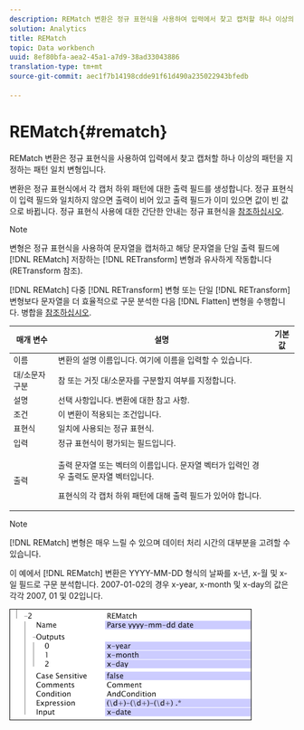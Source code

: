 ```yaml
---
description: REMatch 변환은 정규 표현식을 사용하여 입력에서 찾고 캡처할 하나 이상의 패턴을 지정하는 패턴 일치 변형입니다.
solution: Analytics
title: REMatch
topic: Data workbench
uuid: 8ef80bfa-aea2-45a1-a7d9-38ad33043886
translation-type: tm+mt
source-git-commit: aec1f7b14198cdde91f61d490a235022943bfedb

---
```



# REMatch{#rematch}

REMatch 변환은 정규 표현식을 사용하여 입력에서 찾고 캡처할 하나 이상의 패턴을 지정하는 패턴 일치 변형입니다.

변환은 정규 표현식에서 각 캡처 하위 패턴에 대한 출력 필드를 생성합니다. 정규 표현식이 입력 필드와 일치하지 않으면 출력이 비어 있고 출력 필드가 이미 있으면 값이 빈 값으로 바뀝니다. 정규 표현식 사용에 대한 간단한 안내는 정규 표현식을 [참조하십시오](../../../../../home/c-dataset-const-proc/c-reg-exp.md#concept-070077baa419475094ef0469e92c5b9c).

>[!NOTE]
>
>변형은 정규 표현식을 사용하여 문자열을 캡처하고 해당 문자열을 단일 출력 필드에 [!DNL REMatch] 저장하는 [!DNL RETransform] 변형과 유사하게 작동합니다(RETransform [](../../../../../home/c-dataset-const-proc/c-data-trans/c-transf-types/c-standard-transf/c-retransform.md#concept-23f80aa0bc204565b337e5c4931f6a74)참조).

[!DNL REMatch] 다중 [!DNL RETransform] 변형 또는 단일 [!DNL RETransform] 변형보다 문자열을 더 효율적으로 구문 분석한 다음 [!DNL Flatten] 변형을 수행합니다. 병합을 [참조하십시오](../../../../../home/c-dataset-const-proc/c-data-trans/c-transf-types/c-standard-transf/c-flatten.md#concept-7acd351a6d2444bd960ca412ae3333ce).

<table id="table_7077578512B249E986BC79AE770CBD9A"> 
 <thead> 
  <tr> 
   <th colname="col1" class="entry"> 매개 변수 </th> 
   <th colname="col2" class="entry"> 설명 </th> 
   <th colname="col3" class="entry"> 기본값 </th> 
  </tr> 
 </thead>
 <tbody> 
  <tr> 
   <td colname="col1">  이름  </td> 
   <td colname="col2"> 변환의 설명 이름입니다. 여기에 이름을 입력할 수 있습니다. </td> 
   <td colname="col3"></td> 
  </tr> 
  <tr> 
   <td colname="col1"> 대/소문자 구분 </td> 
   <td colname="col2"> 참 또는 거짓 대/소문자를 구분할지 여부를 지정합니다. </td> 
   <td colname="col3"></td> 
  </tr> 
  <tr> 
   <td colname="col1"> 설명 </td> 
   <td colname="col2"> 선택 사항입니다. 변환에 대한 참고 사항. </td> 
   <td colname="col3"></td> 
  </tr> 
  <tr> 
   <td colname="col1"> 조건 </td> 
   <td colname="col2"> 이 변환이 적용되는 조건입니다. </td> 
   <td colname="col3"></td> 
  </tr> 
  <tr> 
   <td colname="col1"> 표현식 </td> 
   <td colname="col2"> 일치에 사용되는 정규 표현식. </td> 
   <td colname="col3"></td> 
  </tr> 
  <tr> 
   <td colname="col1"> 입력 </td> 
   <td colname="col2"> 정규 표현식이 평가되는 필드입니다. </td> 
   <td colname="col3"></td> 
  </tr> 
  <tr> 
   <td colname="col1"> 출력 </td> 
   <td colname="col2"> <p>출력 문자열 또는 벡터의 이름입니다. 문자열 벡터가 입력인 경우 출력도 문자열 벡터입니다. </p> <p> 표현식의 각 캡처 하위 패턴에 대해 출력 필드가 있어야 합니다. </p> </td> 
   <td colname="col3"></td> 
  </tr> 
 </tbody> 
</table>

>[!NOTE]
>
>[!DNL REMatch] 변형은 매우 느릴 수 있으며 데이터 처리 시간의 대부분을 고려할 수 있습니다.

이 예에서 [!DNL REMatch] 변환은 YYYY-MM-DD 형식의 날짜를 x-년, x-월 및 x-일 필드로 구문 분석합니다. 2007-01-02의 경우 x-year, x-month 및 x-day의 값은 각각 2007, 01 및 02입니다.

![](assets/cfg_TransformationType_REMatch.png)

